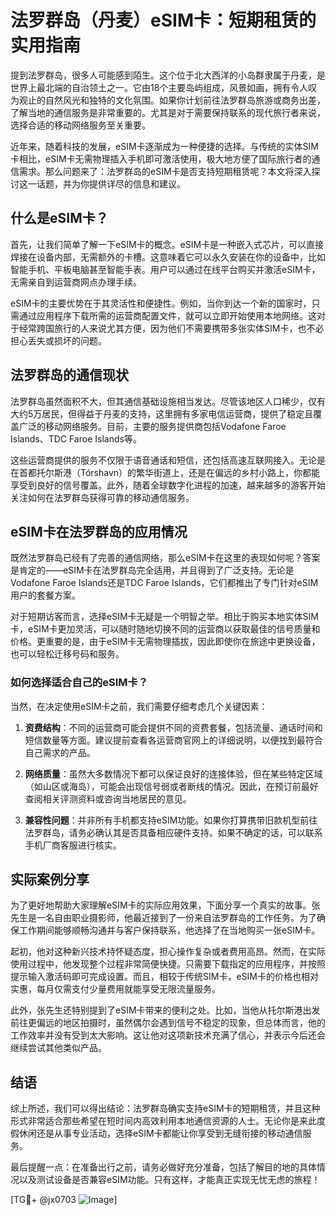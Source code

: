 # 法罗群岛（丹麦）eSIM卡：短期租赁的实用指南

提到法罗群岛，很多人可能感到陌生。这个位于北大西洋的小岛群隶属于丹麦，是世界上最北端的自治领土之一。它由18个主要岛屿组成，风景如画，拥有令人叹为观止的自然风光和独特的文化氛围。如果你计划前往法罗群岛旅游或商务出差，了解当地的通信服务是非常重要的。尤其是对于需要保持联系的现代旅行者来说，选择合适的移动网络服务至关重要。

近年来，随着科技的发展，eSIM卡逐渐成为一种便捷的选择。与传统的实体SIM卡相比，eSIM卡无需物理插入手机即可激活使用，极大地方便了国际旅行者的通信需求。那么问题来了：法罗群岛的eSIM卡是否支持短期租赁呢？本文将深入探讨这一话题，并为你提供详尽的信息和建议。

## 什么是eSIM卡？

首先，让我们简单了解一下eSIM卡的概念。eSIM卡是一种嵌入式芯片，可以直接焊接在设备内部，无需额外的卡槽。这意味着它可以永久安装在你的设备中，比如智能手机、平板电脑甚至智能手表。用户可以通过在线平台购买并激活eSIM卡，无需亲自到运营商网点办理手续。

eSIM卡的主要优势在于其灵活性和便捷性。例如，当你到达一个新的国家时，只需通过应用程序下载所需的运营商配置文件，就可以立即开始使用本地网络。这对于经常跨国旅行的人来说尤其方便，因为他们不需要携带多张实体SIM卡，也不必担心丢失或损坏的问题。

## 法罗群岛的通信现状

法罗群岛虽然面积不大，但其通信基础设施相当发达。尽管该地区人口稀少，仅有大约5万居民，但得益于丹麦的支持，这里拥有多家电信运营商，提供了稳定且覆盖广泛的移动网络服务。目前，主要的服务提供商包括Vodafone Faroe Islands、TDC Faroe Islands等。

这些运营商提供的服务不仅限于语音通话和短信，还包括高速互联网接入。无论是在首都托尔斯港（Tórshavn）的繁华街道上，还是在偏远的乡村小路上，你都能享受到良好的信号覆盖。此外，随着全球数字化进程的加速，越来越多的游客开始关注如何在法罗群岛获得可靠的移动通信服务。

## eSIM卡在法罗群岛的应用情况

既然法罗群岛已经有了完善的通信网络，那么eSIM卡在这里的表现如何呢？答案是肯定的——eSIM卡在法罗群岛完全适用，并且得到了广泛支持。无论是Vodafone Faroe Islands还是TDC Faroe Islands，它们都推出了专门针对eSIM用户的套餐方案。

对于短期访客而言，选择eSIM卡无疑是一个明智之举。相比于购买本地实体SIM卡，eSIM卡更加灵活，可以随时随地切换不同的运营商以获取最佳的信号质量和价格。更重要的是，由于eSIM卡无需物理插拔，因此即使你在旅途中更换设备，也可以轻松迁移号码和服务。

### 如何选择适合自己的eSIM卡？

当然，在决定使用eSIM卡之前，我们需要仔细考虑几个关键因素：

1. **资费结构**：不同的运营商可能会提供不同的资费套餐，包括流量、通话时间和短信数量等方面。建议提前查看各运营商官网上的详细说明，以便找到最符合自己需求的产品。
   
2. **网络质量**：虽然大多数情况下都可以保证良好的连接体验，但在某些特定区域（如山区或海岛），可能会出现信号弱或者断线的情况。因此，在预订前最好查阅相关评测资料或咨询当地居民的意见。

3. **兼容性问题**：并非所有手机都支持eSIM功能。如果你打算携带旧款机型前往法罗群岛，请务必确认其是否具备相应硬件支持。如果不确定的话，可以联系手机厂商客服进行核实。

## 实际案例分享

为了更好地帮助大家理解eSIM卡的实际应用效果，下面分享一个真实的故事。张先生是一名自由职业摄影师，他最近接到了一份来自法罗群岛的工作任务。为了确保工作期间能够顺畅沟通并与客户保持联系，他选择了在当地购买一张eSIM卡。

起初，他对这种新兴技术持怀疑态度，担心操作复杂或者费用高昂。然而，在实际使用过程中，他发现整个过程非常简便快捷。只需要下载指定的应用程序，并按照提示输入激活码即可完成设置。而且，相较于传统SIM卡，eSIM卡的价格也相对实惠，每月仅需支付少量费用就能享受无限流量服务。

此外，张先生还特别提到了eSIM卡带来的便利之处。比如，当他从托尔斯港出发前往更偏远的地区拍摄时，虽然偶尔会遇到信号不稳定的现象，但总体而言，他的工作效率并没有受到太大影响。这让他对这项新技术充满了信心，并表示今后还会继续尝试其他类似产品。

## 结语

综上所述，我们可以得出结论：法罗群岛确实支持eSIM卡的短期租赁，并且这种形式非常适合那些希望在短时间内高效利用本地通信资源的人士。无论你是来此度假休闲还是从事专业活动，选择eSIM卡都能让你享受到无缝衔接的移动通信服务。

最后提醒一点：在准备出行之前，请务必做好充分准备，包括了解目的地的具体情况以及测试设备是否兼容eSIM功能。只有这样，才能真正实现无忧无虑的旅程！

[TG💪+ @jx0703 ![Image](https://github.com/user-attachments/assets/dbca1d08-cadb-493c-b0ec-ad6f7a83f270)]